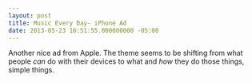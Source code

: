 ```yaml
---
layout: post
title: Music Every Day- iPhone Ad
date: 2013-05-23 16:51:55.000000000 -05:00
---
```

Another nice ad from Apple. The theme seems to be shifting from what people <em>can</em> do with their devices to what and <em>how</em> they do those things, simple things.
